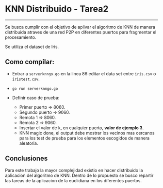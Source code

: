 # KNN Distribuido - Tarea2
---

Se busca cumplir con el objetivo de aplivar el algoritmo de KNN de manera distribuida atraves de una red P2P en diferentes puertos para fragmentar el procesamiento.

Se utiliza el dataset de Iris.

## Como compilar:

- Entrar a `serverknngo.go` en la linea 86 editar el data set entre `iris.csv` o `iristest.csv`.

- `go run serverknngo.go`

- Definir caso de prueba:
    - Primer puerto => 8060.
    - Segundo puerto => 9060.
    - Remota 1 => 8060.
    - Remota 2 => 9060.
    - Insertar el valor de k, en cualquier puerto, **valor de ejemplo 3**.
    - KNN magic done, el output debe mostrar los vecinos mas cercanos para los test de prueba para los elementos escogidos de manera aleatoria.


## Conclusiones

Para este trabajo la mayor complejidad existio en hacer distribuido la aplicacion del algoritmo de KNN. Dentro de lo propuesto se busco repartir las tareas de la aplicacion de la euclidiana en los diferentes puertos.